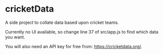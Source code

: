 # cricketData

A side project to collate data based upon cricket teams.  
  
Currently no UI available, so change line 37 of src/app.js to find which data you want.  

You will also need an API key for free from: https://cricketdata.org/.
